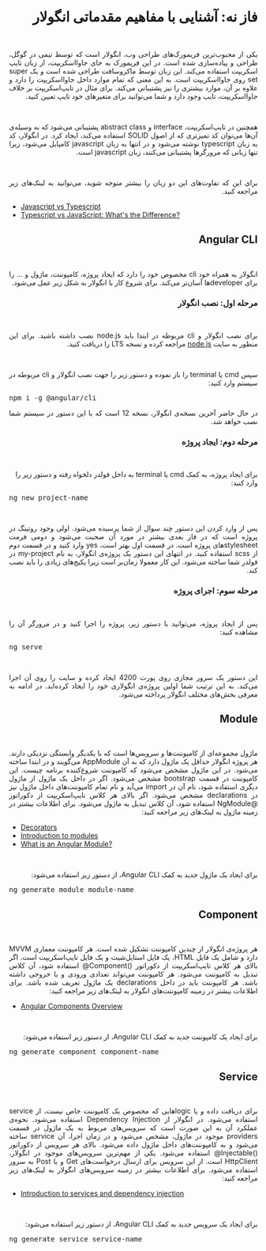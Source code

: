 
<div dir="rtl">

# فاز نه: آشنایی با مفاهیم مقدماتی انگولار
‌<p dir="rtl" style="text-align: justify">
یکی از محبوب‌ترین فریمورک‌های طراحی وب، انگولار است که توسط تیمی در گوگل، طراحی و پیاده‌سازی شده است. در این فریمورک به جای جاوااسکریپت، از زبان تایپ اسکریپت استفاده می‌کند. این زبان توسط ماکروسافت طراحی شده است و یک super set روی جاوااسکریپت است. به این معنی که تمام موارد داخل جاوااسکریپت را دارد و علاوه بر آن‌، موارد بیشتری را نیز پشتیبانی می‌کند. برای مثال در تایپ‌اسکریپت بر خلاف جاوااسکریپت، تایپ وجود دارد و شما می‌توانید برای متغیرهای خود تایپ تعیین کنید. 
</p>
‌<p dir="rtl" style="text-align: justify">
همچنین در تایپ‌اسکریپت، interface و abstract class پشتیبانی می‌شود که به وسیله‌ی آن‌ها می‌توان کد تمیزتری که از اصول SOLID استفاده می‌کند، ایجاد کرد. در انگولار، کد به زبان typescript نوشته می‌شود و در انتها به زبان javascript کامپایل می‌شود، زیرا تنها زبانی که مرورگر‌ها پشتیبانی می‌کنند، زبان javascript است. 
</p>
‌<p dir="rtl" style="text-align: justify">
برای این که تفاوت‌های این دو زبان را بیشتر متوجه شوید، می‌توانید به لینک‌های زیر مراجعه کنید.
</p>

<div dir="ltr">

- [Javascript vs Typescript](https://www.javatpoint.com/javascript-vs-typescript)
- [Typescript vs JavaScript: What's the Difference?](https://www.guru99.com/typescript-vs-javascript.html)

</div>

## Angular CLI

‌<p dir="rtl" style="text-align: justify">
انگولار به همراه خود cli مخصوص خود را دارد که ایجاد پروژه، کامپوننت، ماژول و ... را برای developerها آسان‌تر می‌کند. برای شروع کار با انگولار به شکل زیر عمل می‌شود.
</p>

### مرحله اول: نصب انگولار

‌<p dir="rtl" style="text-align: justify">
برای نصب انگولار و cli مربوطه در ابتدا باید node.js نصب داشته باشید. برای این منظور به سایت <a target="_blank"  href="https://nodejs.org/en/">node.js</a> مراجعه کرده و نسخه‌ LTS را دریافت کنید. 
</p>

‌<p dir="rtl" style="text-align: justify">
سپس cmd یا terminal را باز نموده و دستور زیر را جهت نصب انگولار و cli مربوطه در سیستم وارد کنید:
</p>

<pre dir="ltr">
npm i -g @angular/cli
</pre>

<p dir="rtl" style="text-align: justify">
در حال حاضر آخرین نسخه‌ی انگولار، نسخه 12 است که با این دستور در سیستم شما نصب خواهد شد. 
</p>

### مرحله دوم: ایجاد پروژه

‌<p dir="rtl">
برای ایجاد پروژه، به کمک cmd یا terminal به داخل فولدر دلخواه رفته و دستور زیر را وارد کنید: 
</p>

<pre dir="ltr">
ng new project-name
</pre>

‌<p dir="rtl" style="text-align: justify"> 
پس از وارد کردن این دستور چند سوال از شما پرسیده می‌شود. اولی وجود روتینگ در پروژه است که در فاز بعدی بیشتر در مورد آن صحبت می‌شود و دومی فرمت stylesheetهای پروژه است. در قسمت اول بهتر است، yes وارد کنید و در قسمت دوم از scss استفاده کنید. در انتهای این دستور یک پروژه‌ی انگولار، به نام my-project در فولدر شما ساخته می‌شود. این کار معمولا زمان‌بر است زیرا پکیج‌های زیادی را باید نصب کند. 
</p>

### مرحله سوم: اجرای پروژه

‌<p dir="rtl" style="text-align: justify">
پس از ایجاد پروژه، می‌توانید با دستور زیر، پروژه را اجرا کنید و در مرورگر آن را مشاهده کنید:
</p>

<pre dir="ltr">
ng serve
</pre>

‌<p dir="rtl" style="text-align: justify"> 
این دستور یک سرور مجازی روی پورت 4200 ایجاد کرده و سایت را روی آن اجرا می‌کند. به این ترتیب شما اولین پروژه‌ی انگولاری خود را ایجاد کرده‌اید. در ادامه به معرفی بخش‌های مختلف انگولار پرداخته می‌شود.
</p>

## Module
‌<p dir="rtl" style="text-align: justify">
ماژول مجموعه‌ای از کامپوننت‌ها و سرویس‌ها است که با یکدیگر وابستگی نزدیکی دارند. هر پروژه انگولار حداقل یک ماژول دارد که به آن AppModule می‌گویند و در ابتدا ساخته می‌شود. در این ماژول مشخص می‌شود که کامپوننت شروع‌کننده برنامه چیست. این کامپوننت در قسمت bootstrap مشخص می‌شود. اگر در داخل یک ماژول از ماژول دیگری استفاده شود، نام آن در import می‌آید و نام تمام کامپوننت‌های داخل ماژول نیز در declarations مشخص می‌شود. اگر بالای هر کلاس تایپ‌اسکریپت از دکوراتور @NgModule استفاده شود، آن کلاس تبدیل به ماژول می‌شود. برای اطلاعات بیشتر در زمینه ماژول به لینک‌های زیر مراجعه کنید:
</p>

<div dir="ltr">

- [Decorators](https://codecraft.tv/courses/angular/es6-typescript/decorators/)
- [Introduction to modules](https://angular.io/guide/architecture-modules)
- [What is an Angular Module?](https://angular-training-guide.rangle.io/modules/introduction)

</div>

‌<p dir="rtl" style="text-align: justify">
برای ایجاد یک ماژول جدید به کمک Angular CLI، از دستور زیر استفاده می‌شود:
</p>

<pre dir="ltr">
ng generate module module-name
</pre>

## Component
‌<p dir="rtl" style="text-align: justify">
 هر پروژه‌ی انگولار از چندین کامپوننت تشکیل شده است. هر کامپوننت معماری MVVM دارد و شامل یک فایل HTML، یک فایل استایل‌شیت و یک فایل تایپ‌اسکریپت است. اگر بالای هر کلاس تایپ‌اسکریپت از دکوراتور <span dir="ltr">@Component()</span> استفاده شود، آن کلاس تبدیل به کامپوننت می‌شود. هر کامپوننت می‌تواند تعدادی ورودی و یا خروجی داشته باشد. هر کامپوننت باید در داخل declarations یک ماژول تعریف شده باشد. برای اطلاعات بیشتر در زمینه کامپوننت‌های انگولار به لینک‌های زیر مراجعه کنید: 
</p>

<div dir="ltr">

- [Angular Components Overview](https://angular.io/guide/component-overview)

</div>

‌<p dir="rtl" style="text-align: justify">
برای ایجاد یک کامپوننت جدید به کمک Angular CLI، از دستور زیر استفاده می‌شود:
</p>

<pre dir="ltr">
ng generate component component-name
</pre>

## Service
‌<p dir="rtl" style="text-align: justify">
 برای دریافت داده و یا logicهایی که مخصوص یک کامپوننت خاص نیست، از service استفاده می‌شود. در انگولار از Dependency Injection استفاده می‌شود. نحوه‌ی عملکرد آن به این صورت است که سرویس‌های مربوط به یک ماژول در قسمت providers موجود در ماژول، مشخص می‌شود و در زمان اجرا، آن service ساخته می‌شود و به کامپوننت‌های داخل ماژول داده می‌شود. بالای هر سرویس از دکوراتور <span dir="ltr">@Injectable()</span> استفاده می‌شود. یکی از مهم‌ترین سرویس‌های موجود در انگولار، HttpClient است. از این سرویس برای ارسال درخواست‌های Get و یا Post به سرور استفاده می‌شود. برای اطلاعات بیشتر در زمینه سرویس‌های انگولار به لینک‌های زیر مراجعه کنید: 
</p>

<div dir="ltr">

- [Introduction to services and dependency injection](https://angular.io/guide/architecture-services)

</div>

‌<p dir="rtl" style="text-align: justify">
برای ایجاد یک سرویس جدید به کمک Angular CLI، از دستور زیر استفاده می‌شود:
</p>

<pre dir="ltr">
ng generate service service-name
</pre>

</div>
